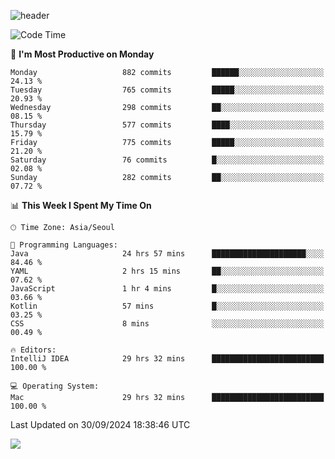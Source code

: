 ![header](https://capsule-render.vercel.app/api?type=Egg&color=timeAuto&height=300&section=header&text=PoPo&fontSize=90&animation=fadeIn)

  <!--START_SECTION:waka-->
![Code Time](http://img.shields.io/badge/Code%20Time-1%2C999%20hrs%208%20mins-blue)

📅 **I'm Most Productive on Monday** 

```text
Monday                   882 commits         ██████░░░░░░░░░░░░░░░░░░░   24.13 % 
Tuesday                  765 commits         █████░░░░░░░░░░░░░░░░░░░░   20.93 % 
Wednesday                298 commits         ██░░░░░░░░░░░░░░░░░░░░░░░   08.15 % 
Thursday                 577 commits         ████░░░░░░░░░░░░░░░░░░░░░   15.79 % 
Friday                   775 commits         █████░░░░░░░░░░░░░░░░░░░░   21.20 % 
Saturday                 76 commits          █░░░░░░░░░░░░░░░░░░░░░░░░   02.08 % 
Sunday                   282 commits         ██░░░░░░░░░░░░░░░░░░░░░░░   07.72 % 
```


📊 **This Week I Spent My Time On** 

```text
🕑︎ Time Zone: Asia/Seoul

💬 Programming Languages: 
Java                     24 hrs 57 mins      █████████████████████░░░░   84.46 % 
YAML                     2 hrs 15 mins       ██░░░░░░░░░░░░░░░░░░░░░░░   07.62 % 
JavaScript               1 hr 4 mins         █░░░░░░░░░░░░░░░░░░░░░░░░   03.66 % 
Kotlin                   57 mins             █░░░░░░░░░░░░░░░░░░░░░░░░   03.25 % 
CSS                      8 mins              ░░░░░░░░░░░░░░░░░░░░░░░░░   00.49 % 

🔥 Editors: 
IntelliJ IDEA            29 hrs 32 mins      █████████████████████████   100.00 % 

💻 Operating System: 
Mac                      29 hrs 32 mins      █████████████████████████   100.00 % 
```


 Last Updated on 30/09/2024 18:38:46 UTC
<!--END_SECTION:waka-->



<img src="https://capsule-render.vercel.app/api?type=Egg&color=timeAuto&height=300&section=footer&text=PoPo&fontSize=90&animation=fadeIn&reversal=true" />
